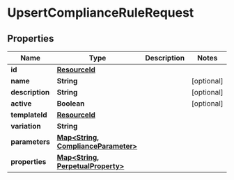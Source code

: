 

# UpsertComplianceRuleRequest


## Properties

Name | Type | Description | Notes
------------ | ------------- | ------------- | -------------
**id** | [**ResourceId**](ResourceId.md) |  | 
**name** | **String** |  |  [optional]
**description** | **String** |  |  [optional]
**active** | **Boolean** |  |  [optional]
**templateId** | [**ResourceId**](ResourceId.md) |  | 
**variation** | **String** |  | 
**parameters** | [**Map&lt;String, ComplianceParameter&gt;**](ComplianceParameter.md) |  | 
**properties** | [**Map&lt;String, PerpetualProperty&gt;**](PerpetualProperty.md) |  | 



